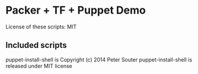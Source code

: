 # Packer + TF + Puppet Demo

License of these scripts: MIT


## Included scripts

puppet-install-shell is Copyright (c) 2014 Peter Souter
puppet-install-shell is released under MIT license
